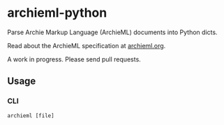 # archieml-python

Parse Archie Markup Language (ArchieML) documents into Python dicts.

Read about the ArchieML specification at [archieml.org](http://archieml.org).

A work in progress. Please send pull requests.

## Usage

### CLI

    archieml [file]

